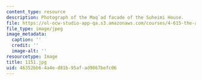 ```yaml
---
content_type: resource
description: Photograph of the Maq`ad facade of the Suheimi House.
file: https://ol-ocw-studio-app-qa.s3.amazonaws.com/courses/4-615-the-architecture-of-cairo-spring-2002/46352bb64a4ed81b95afad9867befc06_1151.jpg
file_type: image/jpeg
image_metadata:
  caption: ''
  credit: ''
  image-alt: ''
resourcetype: Image
title: 1151.jpg
uid: 46352bb6-4a4e-d81b-95af-ad9867befc06
---
```

